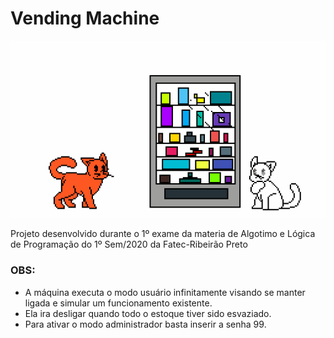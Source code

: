 # Vending Machine

![maquininha](https://github.com/pah-10/VendingMachine/blob/main/Img/pixil-gif-drawing.gif)

Projeto desenvolvido durante o 1º exame da materia de Algotimo e Lógica de Programação do 1º Sem/2020 da Fatec-Ribeirão Preto

### OBS:

* A máquina executa o modo usuário infinitamente visando se manter ligada e simular um funcionamento existente.
* Ela ira desligar quando todo o estoque tiver sido esvaziado.
* Para ativar o modo administrador basta inserir a senha 99.
